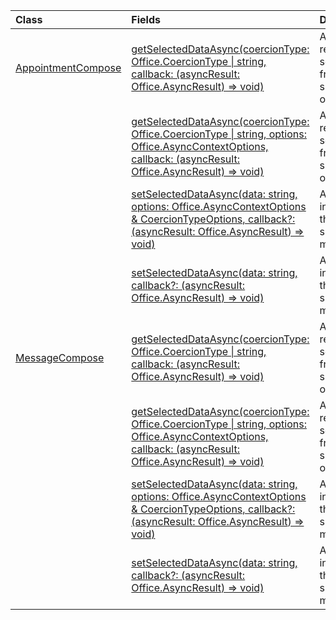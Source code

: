 | Class | Fields | Description |
|:---|:---|:---|
|[AppointmentCompose](/javascript/api/outlook/office.appointmentcompose)|[getSelectedDataAsync(coercionType: Office.CoercionType \| string, callback: (asyncResult: Office.AsyncResult<string>) => void)](/javascript/api/outlook/office.appointmentcompose#outlook-office-appointmentcompose-getselecteddataasync-member(1))|Asynchronously returns selected data from the subject or body of a message.|
||[getSelectedDataAsync(coercionType: Office.CoercionType \| string, options: Office.AsyncContextOptions, callback: (asyncResult: Office.AsyncResult) => void)](/javascript/api/outlook/office.appointmentcompose#outlook-office-appointmentcompose-getselecteddataasync-member(1))|Asynchronously returns selected data from the subject or body of a message.|
||[setSelectedDataAsync(data: string, options: Office.AsyncContextOptions & CoercionTypeOptions, callback?: (asyncResult: Office.AsyncResult<void>) => void)](/javascript/api/outlook/office.appointmentcompose#outlook-office-appointmentcompose-setselecteddataasync-member(1))|Asynchronously inserts data into the body or subject of a message.|
||[setSelectedDataAsync(data: string, callback?: (asyncResult: Office.AsyncResult<void>) => void)](/javascript/api/outlook/office.appointmentcompose#outlook-office-appointmentcompose-setselecteddataasync-member(1))|Asynchronously inserts data into the body or subject of a message.|
|[MessageCompose](/javascript/api/outlook/office.messagecompose)|[getSelectedDataAsync(coercionType: Office.CoercionType \| string, callback: (asyncResult: Office.AsyncResult) => void)](/javascript/api/outlook/office.messagecompose#outlook-office-messagecompose-getselecteddataasync-member(1))|Asynchronously returns selected data from the subject or body of a message.|
||[getSelectedDataAsync(coercionType: Office.CoercionType \| string, options: Office.AsyncContextOptions, callback: (asyncResult: Office.AsyncResult) => void)](/javascript/api/outlook/office.messagecompose#outlook-office-messagecompose-getselecteddataasync-member(1))|Asynchronously returns selected data from the subject or body of a message.|
||[setSelectedDataAsync(data: string, options: Office.AsyncContextOptions & CoercionTypeOptions, callback?: (asyncResult: Office.AsyncResult<void>) => void)](/javascript/api/outlook/office.messagecompose#outlook-office-messagecompose-setselecteddataasync-member(1))|Asynchronously inserts data into the body or subject of a message.|
||[setSelectedDataAsync(data: string, callback?: (asyncResult: Office.AsyncResult<void>) => void)](/javascript/api/outlook/office.messagecompose#outlook-office-messagecompose-setselecteddataasync-member(1))|Asynchronously inserts data into the body or subject of a message.|

